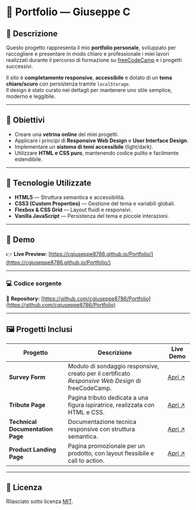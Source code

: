 # 💼 Portfolio — Giuseppe C

## 📖 Descrizione

Questo progetto rappresenta il mio **portfolio personale**, sviluppato per raccogliere e presentare in modo chiaro e professionale i miei lavori realizzati durante il percorso di formazione su [freeCodeCamp](https://www.freecodecamp.org/) e i progetti successivi.

Il sito è **completamente responsive**, **accessibile** e dotato di un **tema chiaro/scuro** con persistenza tramite `localStorage`.  
Il design è stato curato nei dettagli per mantenere uno stile semplice, moderno e leggibile.

---

## 🧠 Obiettivi

- Creare una **vetrina online** dei miei progetti.  
- Applicare i principi di **Responsive Web Design** e **User Interface Design**.  
- Implementare un **sistema di temi accessibile** (light/dark).  
- Utilizzare **HTML e CSS puro**, mantenendo codice pulito e facilmente estendibile.  

---

## 🧰 Tecnologie Utilizzate

- **HTML5** — Struttura semantica e accessibilità.  
- **CSS3 (Custom Properties)** — Gestione del tema e variabili globali.  
- **Flexbox & CSS Grid** — Layout fluidi e responsivi.  
- **Vanilla JavaScript** — Persistenza del tema e piccole interazioni.

---

## 🚀 Demo

👉 **Live Preview:** [https://cgiuseppe8786.github.io/Portfolio/](https://cgiuseppe8786.github.io/Portfolio/)

---

### 💻 Codice sorgente

📂 **Repository:** [https://github.com/cgiuseppe8786/Portfolio](https://github.com/cgiuseppe8786/Portfolio)

---

## 🖼️ Progetti Inclusi

| Progetto | Descrizione | Live Demo |
|-----------|--------------|-----------|
| **Survey Form** | Modulo di sondaggio responsive, creato per il certificato *Responsive Web Design* di freeCodeCamp. | [Apri ↗](https://cgiuseppe8786.github.io/SurveyForm/) |
| **Tribute Page** | Pagina tributo dedicata a una figura ispiratrice, realizzata con HTML e CSS. | [Apri ↗](https://cgiuseppe8786.github.io/TributePage/) |
| **Technical Documentation Page** | Documentazione tecnica responsive con struttura semantica. | [Apri ↗](https://cgiuseppe8786.github.io/TechnicalDocumentation/) |
| **Product Landing Page** | Pagina promozionale per un prodotto, con layout flessibile e call to action. | [Apri ↗](https://cgiuseppe8786.github.io/ProductLanding/) |

---

## 🧾 Licenza

Rilasciato sotto licenza [MIT](LICENSE).
